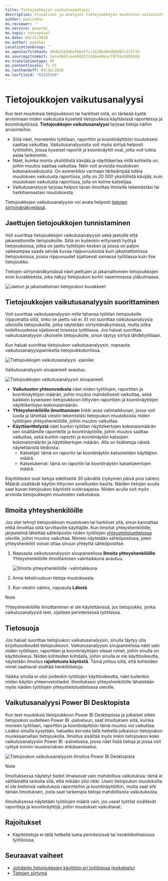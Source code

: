 ```yaml
---
title: Tietojoukkojen vaikutusanalyysi
description: Visualisoi ja analysoi tietojoukkojen muutosten vaikutusta jatkossa.
author: paulinbar
ms.reviewer: ''
ms.service: powerbi
ms.topic: conceptual
ms.date: 04/13/2020
ms.author: painbar
LocalizationGroup: ''
ms.openlocfilehash: d6d62583d6ef6bd1fcc1630b46bdb5d97c221f16
ms.sourcegitcommit: 5ece366fceee9832724dae40eacf8755e1d85b04
ms.translationtype: HT
ms.contentlocale: fi-FI
ms.lasthandoff: 04/16/2020
ms.locfileid: "81525326"
---
```

# <a name="dataset-impact-analysis"></a>Tietojoukkojen vaikutusanalyysi

Kun teet muutoksia tietojoukkoon tai harkitset niitä, on tärkeää kyetä arvioimaan niiden vaikutusta kyseistä tietojoukkoa käyttävissä raporteissa ja koontinäytöissä. **Tietojoukkojen vaikutusanalyysi** tarjoaa tietoja näihin arviointeihin.
* Siitä näet, moneenko työtilaan, raporttiin ja koontinäyttöön muutoksesi saattaa vaikuttaa. Vaikutusanalyysista voit myös siirtyä helposti työtiloihin, joissa kyseiset raportit ja koontinäytöt ovat, jotta voit tutkia asiaa tarkemmin.
* Näet, kuinka monta yksilöllistä kävijää ja näyttökertaa niillä kohteilla on, joihin muutos saattaa vaikuttaa. Näin voit arvioida muutoksen kokonaisvaikutusta. On esimerkiksi varmaan tärkeämpää tutkia muutoksen vaikutusta raportissa, jolla on 20 000 yksilöllistä kävijää, kuin muutoksen vaikutusta raportissa, jolla on kolme katselijaa.
* Vaikutusanalyysi tarjoaa helpon tavan ilmoittaa ihmisille tekemästäsi tai harkitsemastasi muutoksesta.

Tietojoukkojen vaikutusanalyysin voi avata helposti [tietojen siirtymänäkymässä](service-data-lineage.md).

## <a name="identifying-shared-datasets"></a>Jaettujen tietojoukkojen tunnistaminen

Voit suorittaa tietojoukkojen vaikutusanalyysin sekä jaetuille että jakamattomille tietojoukoille. Siitä on kuitenkin erityisesti hyötyä tietojoukoissa, jotka on jaettu työtilojen kesken ja joissa on paljon vaikeampaa saada selvää kuvaa riippuvuuksista kuin jakamattomissa tietojoukoissa, joissa riippuvuudet sijaitsevat samassa työtilassa kuin itse tietojoukko.

Tietojen siirtymänäkymässä näet jaettujen ja jakamattomien tietojoukkojen eron kuvakkeesta, joka näkyy tietojoukon kortin vasemmassa yläkulmassa.

![Jaetun ja jakamattoman tietojoukon kuvakkeet](media/service-dataset-impact-analysis/shared-unshared-icon.png)

## <a name="perform-dataset-impact-analysis"></a>Tietojoukkojen vaikutusanalyysin suorittaminen

Voit suorittaa vaikutusanalyysin mille tahansa työtilan tietojoukolle riippumatta siitä, onko se jaettu vai ei. Et voi suorittaa vaikutusanalyysia ulkoisille tietojoukoille, jotka näytetään siirtymänäkymässä, mutta jotka todellisuudessa sijaitsevat toisessa työtilassa. Jos haluat suorittaa vaikutusanalyysin ulkoiselle tietojoukolle, sinun täytyy siirtyä lähdetyötilaan.

Kun haluat suorittaa tietojoukon vaikutusanalyysin, napsauta vaikutusanalyysipainiketta tietojoukkokortissa.

![Tietojoukkojen vaikutusanalyysi -painike](media/service-dataset-impact-analysis/open-analysis-pane-button.png)

Vaikutusanalyysin sivupaneeli avautuu.

![Tietojoukkojen vaikutusanalyysin sivupaneeli](media/service-dataset-impact-analysis/service-impact-analysis-pane.png)

* **Vaikutusten yhteenvedosta** näet niiden työtilojen, raporttien ja koontinäyttöjen määrän, joihin muutos mahdollisesti vaikuttaa, sekä kaikkien kyseiseen tietojoukkoon liittyvien raporttien ja koontinäyttöjen näyttökertojen kokonaismäärän.
* **Yhteyshenkilöille ilmoittamisen** linkki avaa valintaikkunan, jossa voit luoda ja lähettää viestin tekemistäsi tietojoukon muutoksista niiden työtilojen yhteyshenkilöille, joihin muutos vaikuttaa. 
* **Käyttöerittelystä** näet kunkin työtilan näyttökertojen kokonaismäärän sen sisältämille raporteille ja koontinäytöille, joihin muutos saattaa vaikuttaa, sekä kunkin raportin ja koontinäytön katsojien kokonaismäärän ja näyttökertojen määrän. Alla on lisätietoja näistä näytettävistä tiedoista:
   * Katselijat: tämä on raportin tai koontinäytön katsoneiden käyttäjien määrä.
   * Katselukerrat: tämä on raportin tai koontinäytön katselukertojen määrä.

Käyttötiedot ovat tietoja edelliseltä 30 päivältä (nykyinen päivä pois lukien). Määrät sisältävät käytön liittyvien sovellusten kautta. Näiden tietojen avulla saat kuvan tietojoukon käytöstä vuokraajassa. Niiden avulla voit myös arvioida tietojoukkojen muutosten vaikutuksia.

## <a name="notify-contacts"></a>Ilmoita yhteyshenkilöille

Jos olet tehnyt tietojoukkoon muutoksen tai harkitset sitä, sinun kannattaa ehkä ilmoittaa siitä tarvittaville käyttäjille. Kun ilmoitat yhteyshenkilöille, järjestelmä lähettää sähköpostin niiden työtilojen [yhteystietoluettelossa](../service-create-the-new-workspaces.md#workspace-contact-list) oleville, joihin muutos vaikuttaa. Nimesi näytetään sähköpostissa, joten yhteyshenkilöt voivat ottaa sinuun yhteyttä sähköpostitse. 

1. Napsauta vaikutusanalyysin sivupaneelissa **Ilmoita yhteyshenkilöille**. Yhteyshenkilöille ilmoittamisen valintaikkuna avautuu.

   ![Ilmoita yhteyshenkilöille -valintaikkuna](media/service-dataset-impact-analysis/notify-contacts-dialog.png)

1. Anna tekstiruutuun tietoja muutoksesta.
1. Kun viestin valmis, napsauta **Lähetä**.

> [!NOTE]
> Yhteyshenkilöille ilmoittaminen ei ole käytettävissä, jos tietojoukko, jonka vaikutusanalyysiä teet, sijaitsee perinteisessä työtilassa.

## <a name="privacy"></a>Tietosuoja

Jos haluat suorittaa tietojoukon vaikutusanalyysin, sinulla täytyy olla kirjoitusoikeudet tietojoukkoon. Vaikutusanalyysin sivupaneelissa näet vain niiden työtilojen, raporttien ja koontinäyttöjen oikeat nimet, joihin sinulla on käyttöoikeus. Niiden kohteiden kohdalla, joihin sinulla ei ole käyttöoikeutta, näytetään ilmoitus **rajoitetusta käytöstä**. Tämä johtuu siitä, että kohteiden nimet saattavat sisältää henkilötietoja.

Vaikka sinulla ei olisi joidenkin työtilojen käyttöoikeutta, näet kuitenkin niiden käytön yhteenvetotiedot. Ilmoituksesi yhteyshenkilöille lähetetään myös näiden työtilojen yhteystietoluettelossa oleville.

## <a name="impact-analysis-from-power-bi-desktop"></a>Vaikutusanalyysi Power BI Desktopista

Kun teet muutoksia tietojoukkoon Power BI Desktopissa ja julkaiset sitten tietojoukon uudelleen Power BI -palveluun, saat ilmoituksen siitä, kuinka moneen työtilaan, raporttiin ja koontinäyttöön tämä muutos voi vaikuttaa. Lisäksi sinulta kysytään, haluatko korvata tällä hetkellä julkaistun tietojoukon muokkaamallasi tietojoukolla. Ilmoitus sisältää myös linkin tietojoukon koko vaikutusanalyysiin Power BI -palvelussa, jossa näet lisää tietoja ja jossa voit ryhtyä toimiin muutosriskien ehkäisemiseksi.

![Tietojoukon vaikutusanalyysin ilmoitus Power BI Desktopista](media/service-dataset-impact-analysis/service-dataset-impact-analysis-desktop-warning.png)

> [!NOTE]
> Ilmoituksessa näytetyt tiedot ilmaisevat vain mahdollisia vaikutuksia: tämä ei välttämättä tarkoita sitä, että mikään olisi rikki. Usein tietojoukon muutoksilla ei ole kielteisiä vaikutuksia raportteihin ja koontinäyttöihin, mutta saat silti tämän ilmoituksen, josta saat tarkempia tietoja mahdollisista vaikutuksista.
>
>Ilmoituksessa näytetään työtilojen määrä vain, jos useat työtilat sisältävät raportteja ja koontinäyttöjä, joihin muutokset vaikuttavat.

## <a name="limitations"></a>Rajoitukset

* Käyttötietoja ei tällä hetkellä tueta perinteisissä tai henkilökohtaisissa työtiloissa.

## <a name="next-steps"></a>Seuraavat vaiheet

* [Johdanto tietojoukkojen käyttöön eri työtiloissa (esikatselu)](../service-datasets-across-workspaces.md)
* [Tietojen siirtymä](service-data-lineage.md)
